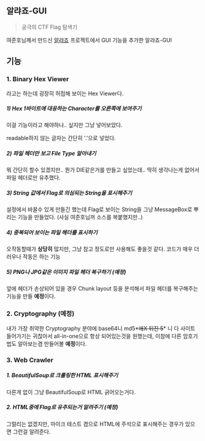 ## 알랴죠-GUI
> 궁극의 CTF Flag  탐색기

여준호님께서 만드신 [알랴죠](https://github.com/JunhoYeo/Allyajyo) 프로젝트에서 GUI 기능을 추가한 알랴죠-GUI

## 기능

### 1. Binary Hex Viewer

라고는 하는데 굉장히 허접해 보이는 Hex Viewer다. 

##### 1) Hex 1바이트에 대응하는 Character를 오른쪽에 보여주기

이걸 기능이라고 해야하나.. 싶지만 그냥 넣어보았다.

readable하지 않는 글자는 간단히 '.'으로 넣었다.

##### 2) 파일 헤더만 보고 File Type 알아내기

뭐 간단히 할수 있겠지만.. 뭔가 DIE같은거를 만들고 싶었는데.. 딱히 생각나는게 없어서 파일 헤더로만 유추했다.

##### 3) String 값에서 Flag로 의심되는 String을 표시해주기

설정에서 바꿀수 있게 만들긴 했는데 Flag로 보이는 String을 그냥 MessageBox로 뿌리는 기능을 만들었다. (사실 여준호님꺼 소스를 복붙했지만..)

##### 4) 중복되어 보이는 파일 헤더를 표시하기

오작동할때가 **상당히** 많지만, 그냥 참고 정도로만 사용해도 좋을것 같다. 코드가 매우 더러우나 작동은 하는 기능

##### 5) PNG나 JPG같은 이미지 파일 헤더 복구하기 (예정)

앞에 헤더가 손상되어 있을 경우 Chunk layout 등을 분석해서 파일 헤더를 복구해주는 기능을 만들 **예정**이다.

### 2. Cryptography (예정)

내가 가장 취약한 Cryptography 분야에 base64니 md5*~~애X 뒤진 5~~* 니 다 사이트 들어가기는 귀찮아서 all-in-one으로 항상 되어있는것을 원했는데, 이참에 다른 암호기법도 알아보는겸 만들어볼 **예정**이다.

### 3. Web Crawler

##### 1. BeautifulSoup로 크롤링한 HTML 표시해주기

다른게 없이 그냥 BeautifulSoup로 HTML 긁어오는거다.

##### 2. HTML중에 Flag로 유추되는거 알려주기 (예정)

그럴리는 없겠지만, 마이크 테스트 겸으로 HTML에 주석으로 표시해주는 경우가 있으면 그런걸 알려준다.

